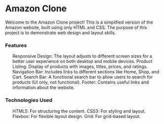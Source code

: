 <h1>Amazon Clone</h1>
<p>Welcome to the Amazon Clone project! This is a simplified version of the Amazon website, built using only HTML and CSS. The purpose of this project is to demonstrate web design and layout skills.</p>

<h3>Features</h3>
<ul>
Responsive Design: The layout adjusts to different screen sizes for a better user experience on both desktop and mobile devices.
Product Listing: Display of products with images, titles, prices, and ratings.
Navigation Bar: Includes links to different sections like Home, Shop, and Cart.
Search Bar: A functional search bar to allow users to search for products (UI only, not functional).
Footer: Contains useful links and information about the website.
</ul>

<h3>Technologies Used</h3>
<ul>
HTML5: For structuring the content.
CSS3: For styling and layout.
Flexbox: For flexible layout design.
Grid: For grid-based layout.
</ul>
